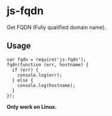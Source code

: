 # js-fqdn
Get FQDN (Fully qualified domain name). 

## Usage

```
var fqdn = require('js-fqdn');
fqdn(function (err, hostname) {
  if (err) {
    console.log(err);
  } else {
    console.log(hostname);
  }
});
```

**Only work on Linux.**
